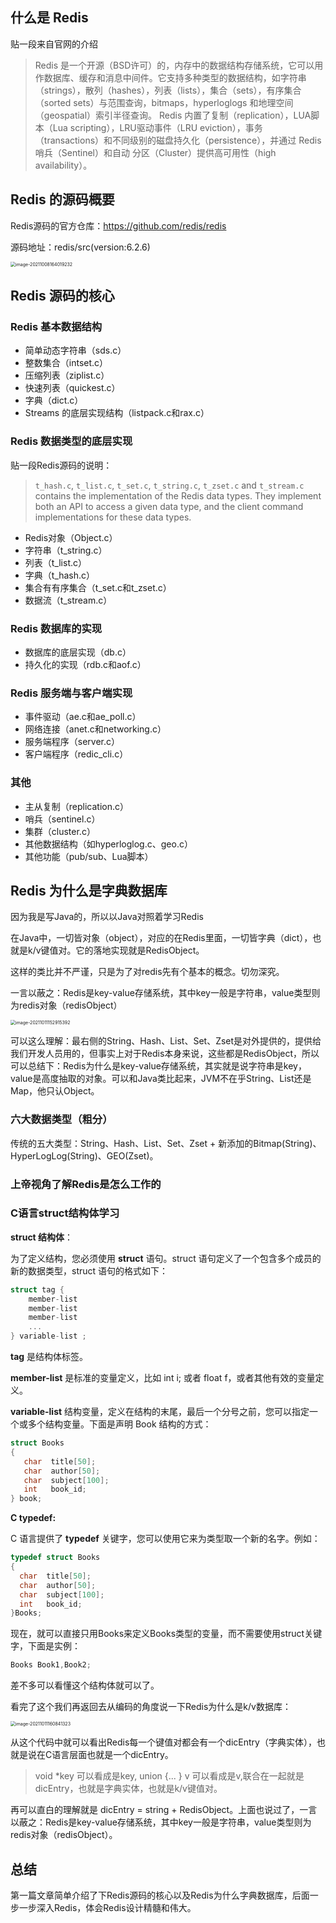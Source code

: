 ## 什么是 Redis

贴一段来自官网的介绍

> Redis 是一个开源（BSD许可）的，内存中的数据结构存储系统，它可以用作数据库、缓存和消息中间件。它支持多种类型的数据结构，如字符串（strings），散列（hashes），列表（lists），集合（sets），有序集合（sorted sets）与范围查询，bitmaps，hyperloglogs 和地理空间（geospatial）索引半径查询。 Redis 内置了复制（replication），LUA脚本（Lua scripting），LRU驱动事件（LRU eviction），事务（transactions）和不同级别的磁盘持久化（persistence），并通过 Redis哨兵（Sentinel）和自动 分区（Cluster）提供高可用性（high availability）。

## Redis 的源码概要

Redis源码的官方仓库：https://github.com/redis/redis

源码地址：redis/src(version:6.2.6)

<img src="/Users/guogoffy/Library/Application Support/typora-user-images/image-20211008164019232.png" alt="image-20211008164019232" style="zoom:50%;" />

## Redis 源码的核心

### Redis 基本数据结构

- 简单动态字符串（sds.c）
- 整数集合（intset.c）
- 压缩列表（ziplist.c）
- 快速列表（quickest.c）
- 字典（dict.c）
- Streams 的底层实现结构（listpack.c和rax.c）

### Redis 数据类型的底层实现

贴一段Redis源码的说明：

> `t_hash.c`, `t_list.c`, `t_set.c`, `t_string.c`, `t_zset.c` and `t_stream.c` contains the implementation of the Redis data types. They implement both an API to access a given data type, and the client command implementations for these data types.

- Redis对象（Object.c）
- 字符串（t_string.c）
- 列表（t_list.c）
- 字典（t_hash.c）
- 集合有有序集合（t_set.c和t_zset.c）
- 数据流（t_stream.c）

### Redis 数据库的实现

- 数据库的底层实现（db.c）
- 持久化的实现（rdb.c和aof.c）

### Redis 服务端与客户端实现

- 事件驱动（ae.c和ae_poll.c）
- 网络连接（anet.c和networking.c）
- 服务端程序（server.c）
- 客户端程序（redic_cli.c）

### 其他

- 主从复制（replication.c）
- 哨兵（sentinel.c）
- 集群（cluster.c）
- 其他数据结构（如hyperloglog.c、geo.c）
- 其他功能（pub/sub、Lua脚本）

## Redis 为什么是字典数据库

因为我是写Java的，所以以Java对照着学习Redis

在Java中，一切皆对象（object），对应的在Redis里面，一切皆字典（dict），也就是k/v键值对。它的落地实现就是RedisObject。

这样的类比并不严谨，只是为了对redis先有个基本的概念。切勿深究。

一言以蔽之：Redis是key-value存储系统，其中key一般是字符串，value类型则为redis对象（redisObject）

<img src="/Users/guogoffy/Library/Application Support/typora-user-images/image-20211011152915392.png" alt="image-20211011152915392" style="zoom:50%;" />



可以这么理解：最右侧的String、Hash、List、Set、Zset是对外提供的，提供给我们开发人员用的，但事实上对于Redis本身来说，这些都是RedisObject，所以可以总结下：Redis为什么是key-value存储系统，其实就是说字符串是key，value是高度抽取的对象。可以和Java类比起来，JVM不在乎String、List还是Map，他只认Object。



### 六大数据类型（粗分）

传统的五大类型：String、Hash、List、Set、Zset + 新添加的Bitmap(String)、HyperLogLog(String)、GEO(Zset)。

### 上帝视角了解Redis是怎么工作的





### C语言**struct**结构体学习

**struct 结构体**：

为了定义结构，您必须使用 **struct** 语句。struct 语句定义了一个包含多个成员的新的数据类型，struct 语句的格式如下：

```c
struct tag { 
    member-list
    member-list 
    member-list  
    ...
} variable-list ;
```

**tag** 是结构体标签。

**member-list** 是标准的变量定义，比如 int i; 或者 float f，或者其他有效的变量定义。

**variable-list** 结构变量，定义在结构的末尾，最后一个分号之前，您可以指定一个或多个结构变量。下面是声明 Book 结构的方式：

```c
struct Books
{
   char  title[50];
   char  author[50];
   char  subject[100];
   int   book_id;
} book;
```

**C typedef:**

C 语言提供了 **typedef** 关键字，您可以使用它来为类型取一个新的名字。例如：

```c
typedef struct Books
{
  char  title[50];
  char  author[50];
  char  subject[100];
  int   book_id;
}Books;
```

现在，就可以直接只用Books来定义Books类型的变量，而不需要使用struct关键字，下面是实例：

```c
Books Book1,Book2;
```

差不多可以看懂这个结构体就可以了。

看完了这个我们再返回去从编码的角度说一下Redis为什么是k/v数据库：

<img src="/Users/guogoffy/Library/Application Support/typora-user-images/image-20211011160841323.png" alt="image-20211011160841323" style="zoom:50%;" />



从这个代码中就可以看出Redis每一个键值对都会有一个dicEntry（字典实体），也就是说在C语言层面也就是一个dicEntry。

> void *key 可以看成是key, union {... } v 可以看成是v,联合在一起就是dicEntry，也就是字典实体，也就是k/v键值对。

再可以直白的理解就是 dicEntry = string + RedisObject。上面也说过了，一言以蔽之：Redis是key-value存储系统，其中key一般是字符串，value类型则为redis对象（redisObject）。

## 总结

第一篇文章简单介绍了下Redis源码的核心以及Redis为什么字典数据库，后面一步一步深入Redis，体会Redis设计精髓和伟大。







